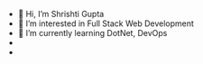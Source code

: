 - 👋 Hi, I’m Shrishti Gupta
- 👀 I’m interested in Full Stack Web Development
- 🌱 I’m currently learning DotNet, DevOps
- 
- 

<!---
shrishti24/shrishti24 is a ✨ special ✨ repository because its `README.md` (this file) appears on your GitHub profile.
You can click the Preview link to take a look at your changes.
--->
